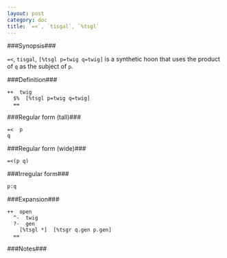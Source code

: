 ```yaml
---
layout: post
category: doc
title: `=<`, `tisgal`, `%tsgl`
---
```


###Synopsis###

`=<`, `tisgal`, `[%tsgl p=twig q=twig]` is a synthetic hoon that
uses the product of `q` as the subject of `p`.

###Definition###

    ++  twig  
      $%  [%tsgl p=twig q=twig]
      ==

###Regular form (tall)###

    =<  p
    q

###Regular form (wide)###

    =<(p q)

###Irregular form###

    p:q

###Expansion###
    
    ++  open
      ^-  twig
      ?-  gen
        [%tsgl *]  [%tsgr q.gen p.gen]
      ==

###Notes###

